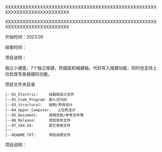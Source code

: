 XXXXXXXXXXXXXXXXXXXXXXXXXXXXXXXXXXXXXXXXXXXXXXXXXXXXXXXXXXXXXXXXXXXXXXXXXX
 
XXXXXXXXXXXXXXXXXXXXXXXXXXXXXXXXXXXXXXXXXXXXXXXXXXXXXXXXXXXXXXXXXXXXXXXXXX

开始时间：2023.05

结束时间：

项目说明：

独立小键盘，7个独立按键，热插拔机械键轴，代码写入按键功能，同时也支持上位机改写各按键的功能。

项目文件夹目录

```
|--01_Electric:		线路板设计文件
|--02_Code_Program:	嵌入式代码
|--03_Structural:	结构/壳体设计
|--04_Upper_Computer:	上位机设计
|--05_Document:		说明文档/参考文件等
|--06_Release:		项目发布文件
|--07_XXX.XX:		其它常用文件
|--
|--README.TXT:		项目说明文件
```

项目说明：
